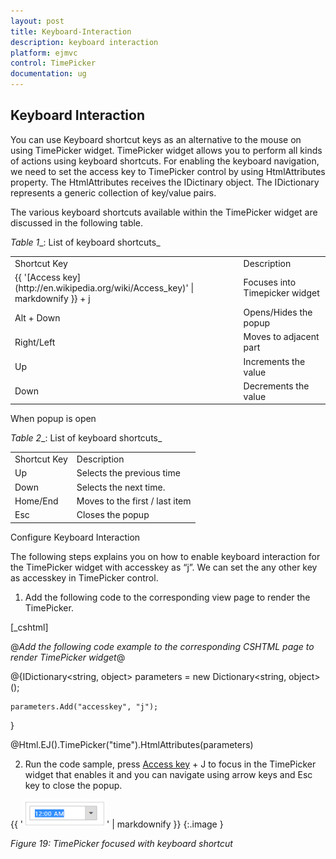 ```yaml
---
layout: post
title: Keyboard-Interaction
description: keyboard interaction
platform: ejmvc
control: TimePicker
documentation: ug
---
```


## Keyboard Interaction

You can use Keyboard shortcut keys as an alternative to the mouse on using TimePicker widget. TimePicker widget allows you to perform all kinds of actions using keyboard shortcuts. For enabling the keyboard navigation, we need to set the access key to TimePicker control by using HtmlAttributes property. The HtmlAttributes receives the IDictinary object. The IDictionary represents a generic collection of key/value pairs.

The various keyboard shortcuts available within the TimePicker widget are discussed in the following table.

_Table_ _1__: List of keyboard shortcuts_

<table>
<tr>
<td>
Shortcut Key</td><td>
Description</td></tr>
<tr>
<td>
{{ '[Access key](http://en.wikipedia.org/wiki/Access_key)' | markdownify }} + j</td><td>
Focuses into Timepicker widget</td></tr>
<tr>
<td>
Alt + Down</td><td>
Opens/Hides the popup</td></tr>
<tr>
<td>
Right/Left</td><td>
Moves to adjacent part</td></tr>
<tr>
<td>
Up</td><td>
Increments the value</td></tr>
<tr>
<td>
Down</td><td>
Decrements the value</td></tr>
</table>


When popup is open

_Table_ _2__: List of keyboard shortcuts_

<table>
<tr>
<td>
Shortcut Key</td><td>
Description</td></tr>
<tr>
<td>
Up</td><td>
Selects the previous time </td></tr>
<tr>
<td>
Down </td><td>
Selects the next time.</td></tr>
<tr>
<td>
Home/End</td><td>
Moves to the first / last item</td></tr>
<tr>
<td>
Esc</td><td>
Closes the popup</td></tr>
</table>
Configure Keyboard Interaction

The following steps explains you on how to enable keyboard interaction for the TimePicker widget with accesskey as “j”. We can set the any other key as accesskey in TimePicker control.

1. Add the following code to the corresponding view page to render the TimePicker.



[_cshtml]

@*Add the following code example to the corresponding CSHTML page to render TimePicker widget*@

@{IDictionary<string, object> parameters = new Dictionary<string, object>();

    parameters.Add("accesskey", "j");

}

@Html.EJ().TimePicker("time").HtmlAttributes(parameters)



2. Run the code sample, press [Access key](http://en.wikipedia.org/wiki/Access_key) + J to focus in the TimePicker widget that enables it and you can navigate using arrow keys and Esc key to close the popup.



{{ '![](Keyboard-Interaction_images/Keyboard-Interaction_img1.png)' | markdownify }}
{:.image }


_Figure 19: TimePicker focused with keyboard shortcut_



